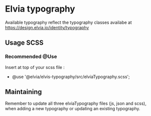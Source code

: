 # Elvia typography

Available typography reflect the typography classes availabe at https://design.elvia.io/identity/typography

## Usage SCSS

### Recommended @Use

Insert at top of your scss file :<br>

- @use '@elvia/elvis-typography/src/elviaTypography.scss';

## Maintaining

Remember to update all three elviaTypography files (js, json and scss), when adding a new typography or
updating an existing typography.
